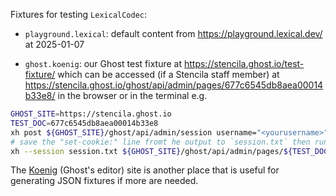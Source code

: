Fixtures for testing `LexicalCodec`:

- `playground.lexical`: default content from https://playground.lexical.dev/ at 2025-01-07

- `ghost.koenig`: our Ghost test fixture at https://stencila.ghost.io/test-fixture/ which can be accessed (if a Stencila staff member) at https://stencila.ghost.io/ghost/api/admin/pages/677c6545db8aea00014b33e8/ in the browser or in the terminal e.g.

```sh
GHOST_SITE=https://stencila.ghost.io
TEST_DOC=677c6545db8aea00014b33e8
xh post ${GHOST_SITE}/ghost/api/admin/session username="<yourusername>" password="<yourpassword>"
# save the "set-cookie:" line fromt he output to `session.txt` then run:
xh --session session.txt ${GHOST_SITE}/ghost/api/admin/pages/${TEST_DOC}/ | jq '.pages[0].lexical | fromjson'
```

The [Koenig](https://koenig.ghost.org) (Ghost's editor) site is another place that is useful for generating JSON fixtures if more are needed.

